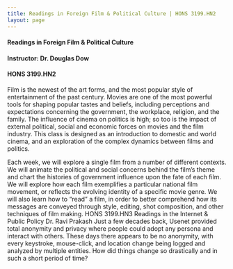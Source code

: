 ```yaml
---
title: Readings in Foreign Film & Political Culture | HONS 3199.HN2
layout: page
---
```


#### Readings in Foreign Film & Political Culture

#### Instructor: Dr. Douglas Dow

#### HONS 3199.HN2

Film is the newest of the art forms, and the most popular style of entertainment of the past century. Movies are one of the most powerful tools for shaping popular tastes and beliefs, including perceptions and expectations concerning the government, the workplace, religion, and the family. The influence of cinema on politics is high; so too is the impact of external political, social and economic forces on movies and the film industry. This class is designed as an introduction to domestic and world cinema, and an exploration of the complex dynamics between films and politics. 

Each week, we will explore a single film from a number of different contexts. We will animate the political and social concerns behind the film’s theme and chart the histories of government influence upon the fate of each film. We will explore how each film exemplifies a particular national film movement, or reflects the evolving identity of a specific movie genre. We will also learn how to “read” a film, in order to better comprehend how its messages are conveyed through style, editing, shot composition, and other techniques of film making. 
HONS 3199.HN3	Readings in the Internet & Public Policy			Dr. Ravi Prakash
Just a few decades back, Usenet provided total anonymity and privacy where people could adopt any persona and interact with others. These days there appears to be no anonymity, with every keystroke, mouse-click, and location change being logged and analyzed by multiple entities. How did things change so drastically and in such a short period of time?
